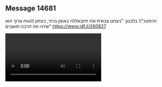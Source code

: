 ## Message 14681

הרמטכ"ל בלבנון: 
"ניצחנו צבאית את חיזבאללה באופן ברור, ניצחון לטווח ארוך הוא שיהיו פה הרבה תושבים"
https://www.idf.il/260827

![Video](https://data.iron-swords.co.il/2024/December/29/14681/14681_media.mp4)
